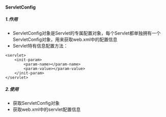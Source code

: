 #### ServletConfig
##### 1.作用
* ServletConfig对象是Servlet的专属配置对象，每个Servlet都单独拥有一个ServletConfig对象，用来获取web.xml中的配置信息
* Servlet特有信息配置方法：
```
<servlet>
    <init-param>
        <param-name></param-name>
        <param-value></param-value>
    </init-param>
</servlet>
```

##### 2.使用
* 获取ServletConfig对象
* 获取web.xml中的servlet配置信息